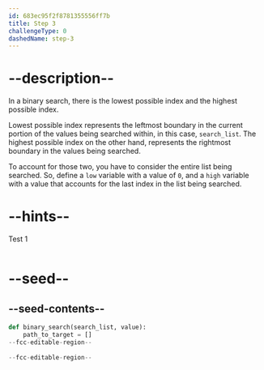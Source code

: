 ```yaml
---
id: 683ec95f2f8781355556ff7b
title: Step 3
challengeType: 0
dashedName: step-3
---
```


# --description--

In a binary search, there is the lowest possible index and the highest possible index.

Lowest possible index represents the leftmost boundary in the current portion of the values being searched within, in this case, `search_list`. The highest possible index on the other hand, represents the rightmost boundary in the values being searched.

To account for those two, you have to consider the entire list being searched. So, define a `low` variable with a value of `0`, and a `high` variable with a value that accounts for the last index in the list being searched.

# --hints--

Test 1

```js

```

# --seed--

## --seed-contents--

```py
def binary_search(search_list, value):
    path_to_target = []
--fcc-editable-region--
    
--fcc-editable-region--
```
